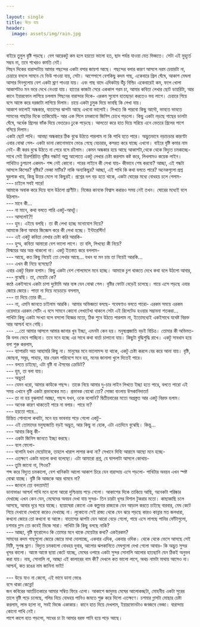 ```yaml
---

layout: single
title: উড়ে যায়
header: 
  image: assets/img/rain.jpg

---
```



বাইরে তুমুল বৃষ্টি পড়ছে। বেগ আরেকটু কম হলে হয়তো ভালো হত, ছাদ পর্যন্ত যাওয়া যেত ভিজতে। সেটা এই মুহূর্তে সম্ভব না, তবে শখেরও কমতি নেই। <br/>
পিছন দিকের বারান্দাটায় আমার পছন্দের একটা বসার জায়গা আছে। পছন্দের বলার কারণ আসলে নরম চেয়ারটা না, চেয়ারে বসলে সামনে যে ভিউ পাওয়া যায়, সেটা। আশেপাশে বেশকিছু কদম গাছ, একেবারে গ্রিল ঘেঁষে, আকাশ মেঘলা আসার দিনগুলোয় বেশ একটা ঘ্রাণ পাওয়া যায়। এবং গাছ বাদে এদিকটায় উঁচু বিল্ডিং একেবারেই কম, ফলে খোলা আকাশটাও মন ভরে দেখে নেওয়া যায়। 
হাতের কাজটা সেরে এককাপ গরম চা, আমার কবিতা লেখার ছোট ডায়রিটা, আর কানে ইয়ারফোন লাগিয়ে চললাম পিছনের বারান্দার দিকে- এরকম সুযোগ হাতছাড়া করতেও ভয় লাগে। চেয়ারে গিয়ে বসে আস্তে করে দরজাটা লাগিয়ে দিলাম। চায়ে একটা চুমুক দিয়ে ভাবছি কি লেখা যায়। <br/>
আকাশ ভালোই অন্ধকার, বাতাসের ঝাপটা আছে এখনো ভালোই। লিখতে কি পারবো কিছু আদৌ, ভাবতে ভাবতে সামনের গাছটার দিকে তাকিয়েছি- আর এক পিলে চমকানো জিনিস চোখে পড়লো। কিছু একটা নড়ছে গাছের ডালটা ঘেঁষে, অর্ধেক গ্রিলের ফাঁক দিয়ে ভেতরেও ঢুকে পড়েছে। আলতো করে হাত দিয়ে সরিয়ে এনে ভেতরে গ্রিলের পাশে বসিয়ে দিলাম। <br/> 
একটা ছোট পাখি। আবছা অন্ধকারে ঠিক বুঝে উঠতে পারলাম না কি পাখি হতে পারে। অদ্ভুতভাবে নড়াচড়ার কারণটা এবার বোঝা গেল- একটা ডানা কোনোভাবে ভেঙে গেছে বেচারার, কসরত করে যাচ্ছে এখনো। বাইরে বৃষ্টি কমার নাম নেই- কী করব বুঝে উঠতে না পেরে বসে রইলাম। কেমন অন্ধকার হয়ে আছে আকাশটা,থেকে থেকে বিদ্যুত চমকাচ্ছে- সাথে সেই চিরপরিচিত বৃষ্টির গন্ধটা! অল্প আলোতে একটু লেখার চেষ্টা করলাম কষ্ট করে, লিখলামও কয়েক লাইন। পাখিটাও চুপচাপ একদম- শব্দ নেই কোনো। পরের লাইনে কী লেখা যায়- কীভাবে শেষ করবো? আচ্ছা, এই গন্ধটা আসলে কিসের? বৃষ্টির? ভেজা মাটির? নাকি অন্যকিছুর? আচ্ছা, এই পাখি কি কথা বলতে পারে? অনেকগুলো প্রশ্ন ঘুরপাক খায়, কিন্তু উত্তর মেলে না কিছুরই। প্রশ্নের দল বড় হতে থাকে, একটা ঘোরের মধ্যে বোধহয় চলে গেলাম- <br/>
---	 চাইলে সবই পারে!<br/>
আমাকে অবাক করে দিয়ে বলে উঠলো প্রাণীটা। নিজের কানকে বিশ্বাস করারও সময় নেই তখন। ঘোরের মধ্যেই বলে উঠলাম- <br/>
---	মানে কী… <br/>
---	না মানে, কথা বলতে পারি একটু-আধটু। <br/>
---	আসলেই?!<br/>
---	হুম। এইযে বলছি।  তা কী লেখা হচ্ছে মনোযোগ দিয়ে? <br/> 
আমাকে কিনা আবার জিজ্ঞেস করে কী লেখা হচ্ছে। ইন্টারেস্টিং!<br/>
---	এই একটু কবিতা লেখার চেষ্টা করি আরকি- <br/>
---	হুম্ম, কবিতা আমারো বেশ ভালো লাগে। তা বলি, লিখছো কী নিয়ে? <br/>
বিস্ময়ের আর অন্ত থাকলো না। একটু ইতস্তত করে বললাম- <br/>
---	আছে, কত কিছু নিয়েই তো লেখার আছে… যখন যা মন চায় তা নিয়েই আরকি… <br/>
---	এখন কী নিয়ে বসেছো? <br/>
এবার একটু বিরক্ত হলাম। কিছু একটা বেশ গোলমেলে মনে হচ্ছে। আমাকে চুপ থাকতে দেখে কথা বলে উঠলো আবার, <br/>
---	বুঝেছি। তা, মেয়েটা কে? <br/>
কণ্ঠে একইসাথে একটা চাপা দুষ্টোমি আর ব্যঙ্গ যেন বোঝা গেল। 
বৃষ্টির ফোটা বেড়েই চলেছে। গায়ে এসে পড়ছে এবার জোরে জোরে। পাত্তা না দিয়ে নড়েচড়ে বসলাম, <br/>
---	তা দিয়ে তোর কী…<br/>
---	না, এমনি জানতে চাইলাম আরকি। আমার অভিজ্ঞতা বলছে- গবেষণাও বলতে পারো- এরকম সময়ে এরকম ওয়েদারে এরকম সেটিং এ বসে সামনে কোনো লেখাটেখা থাকলে সেটা এই রিলেটেড হওয়ার সম্ভাবনা শতকরা… <br/>
পাখিটা কিছু একটা সংখ্যা বলে বসলো বিজ্ঞের মতো, ঠিক শুনে উঠতে পারলাম না, ইতোমধ্যেই একইসাথে যথেষ্ট বিরক্ত আর আশ্চর্য বনে গেছি। <br/>
---	…তো আমার আসলে আমার জানার খুব ইচ্ছা, এমনটা কেন হয়। মনুষ্যপ্রজাতি বড়ই বিচিত্র। তোমার কী অভিমত-
কি বলব ভেবে পাচ্ছিনা। তবে মনে হচ্ছে এর সাথে কথা বার্তা চালানো যায়। কিছুটা বুদ্ধিশুদ্ধি রাখে। একটু সাবধান হয়ে বলা শুরু করলাম, <br/>
---	ব্যাপারটা অত আহামরি কিছু না। মানুষের মনে ভালোমন্দ যা থাকে, একটু চেষ্টা করলে বের করে আনা যায়। বৃষ্টি, জোছনা, সমুদ্র, পাহাড়, যার যেরম পরিবেশে মনে হয়, মনের জানালা খুলে দিতেই পারে। <br/>
---	বলতে চাইছো, এটা বৃষ্টি বা ঐসবের ক্রেডিট? <br/>
---	হুম, তা বলা যায়। <br/>
---	অদ্ভুত! <br/>
---	যেমন ধরো, আমার কাউকে পছন্দ। তাকে নিয়ে আমার দু-চার লাইন লিখতে ইচ্ছা হতে পারে, বলতে পারো এই সময় এখানে বৃষ্টি একটা প্রভাবকের মত। প্রভাবক বোঝো তো? সোজা বাংলায় উসকানিদাতা! <br/>
---	তা না হয় বুঝলাম! আচ্ছা, পছন্দ যখন, ওকে বলোনি?
দ্বিতীয়বারের মতো অপ্রস্তুত আর একটু বিরক্ত হলাম। <br/>
---	অনেক কারণ থাকতেই পারে না বলার। পারে না?<br/>
---	হয়তো পারে…<br/>
চিন্তিত শোনালো কথাটা, মনে হয় ভাবনায় পড়ে গেলো একটু- <br/> 
---	এই তোমাদের মনুষ্যজাতি বড়ই অদ্ভুত, আর কিছু না হোক, এটা এতদিনে বুঝেছি। কিন্তু… <br/>
---	আবার কিন্তু কী- <br/>
---	একটা জিনিস জানতে ইচ্ছা করছে। <br/>
---	বলে ফেলো-<br/>
---	বলোনি যখন মেয়েটাকে, তাহলে খারাপ লাগার কথা না? সেখানে দিব্যি আরামে আছো মনে হচ্ছে- <br/> 
---	এতক্ষণে একটা ভালো কথা বলেছো। এটা আমারো প্রশ্ন, যে ঘাপলাটা আসলে কোথায়-<br/>
---	তুমি জানো না, শিওর? <br/>
শব্দ করে বিদ্যুত চমকালো, বেশ খানিকটা আলো আকাশ চিরে যেন বারান্দায় এসে পড়লো- পাখিটার অবয়ব এখন স্পষ্ট বোঝা যাচ্ছে। বৃষ্টি কি আজকে আর থামবে না?<br/>
---	জানলে তো বলতামই!<br/>
ডানাভাঙা আশ্চর্য পাখি মনে হলো আরো দুশ্চিন্তায় পড়ে গেলো। আকাশের দিকে তাকিয়ে আছি, অনেকটা পরিষ্কার দেখাচ্ছে এখন কেন যেন, মেঘেদের অবয়ব দেখা যায় সুন্দর- তিন চারটা ধূসর বিশাল টুকরার মতো। কাছাকাছি চলে আসছে, আবার দূরে সরে যাচ্ছে। ছায়াঘেরা কোনো এক কল্পনার রাজ্যকে যেন আড়াল করতে চাইছে বারবার, মেঘ কেটে গিয়ে দেখাবো দেখাবো করেও দেখাচ্ছে না। লুকোনো সেই রাজ্য থেকে যেন ঝরে পড়ছে কারও কান্নার মত জলধারা, কখনো জোরে তো কখনো বা আস্তে। বাতাসের ঝাপটা যেন আরো বেড়ে গেলো, গায়ে এসে লাগছে পানির ফোঁটাগুলো, চশমার গ্লাস তো কবেই ভিজে সারা। পাখিটা কি কিছু বলছে নাকি?<br/> 
---	আচ্ছা, বৃষ্টি ফুরোলেও কি তোমার মনে থাকে মেয়েটার কথা? একইরকম? <br/>
সামনের কদম গাছগুলো জোরে জোরে মাথা দোলাচ্ছে, একবার এদিক, একবার ওদিক। থেকে থেকে ভেসে আসছে সেই মিষ্টি, সুগন্ধ ঘ্রাণ। বিদ্যুত চমকালো বোধহয় দুবার, আলোর ঝলকানিতে মেঘগুলো দেখা গেলো আবার- কি অদ্ভুত সুন্দর ধূসর কালো। আস্তে আস্তে ছায়া কেটে যাচ্ছে, মেঘের ওপারে একটা সুন্দর সোনালি আলোর হাতছানি যেন ঠিকই অনুভব করা যায়। নাহ, সোনালি না, আচ্ছা এই কালারের নাম কী? দেখলে কত ভালো লাগে, অথচ নামটা মাথায় আসেও না। আশ্চর্য, কত রঙের নাম জানিনা ভাই! <br/>
 	
 --- উড়ে যাও না কেনো, এই ভাবে ডানা ভেঙে <br/>
                      বসে থাকা কেন্নো! <br/>
	জন কবিরের আর্তচিতকারে আমার সম্বিত ফিরে এলো। আকাশে জাদুময় মেঘের আলোকচ্ছটা, মোহনীয় একটা সুরের তালে বৃষ্টি পড়ে চলেছে, গলির নিচে বোধহয় পানিও জমতে শুরু করে দিলো এতক্ষণে। চশমার গ্লাসটা মোছার চেষ্টা করলাম, লাভ হলো না, সবই ভিজে একাকার। কানে হাত দিয়ে দেখলাম, ইয়ারফোনটাও জবজবে ভেজা। বারান্দায় কোনো পাখি নেই। <br/> 
	পাশে কাপে হাত পড়লো, সাধের চা টা আমার বরফ পানি হয়ে পড়ে আছে। <br/>